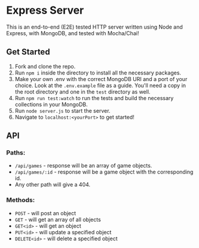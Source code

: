 Express Server
=====
This is an end-to-end (E2E) tested HTTP server written using Node and Express, with MongoDB, and tested with Mocha/Chai!

## Get Started
1. Fork and clone the repo.
1. Run `npm i` inside the directory to install all the necessary packages.
1. Make your own .env with the correct MongoDB URI and a port of your choice. Look at the `.env.example` file as a guide. You'll need a copy in the root directory and one in the `test` directory as well.
1. Run `npm run test:watch` to run the tests and build the necessary collections in your MongoDB.
1. Run `node server.js` to start the server.
1. Navigate to `localhost:<yourPort>` to get started!

## API
### Paths:
* `/api/games` - response will be an array of game objects.
* `/api/games/:id` - response will be a game object with the corresponding id.
* Any other path will give a 404.

### Methods:
* `POST` - will post an object
* `GET` - will get an array of all objects
* `GET<id>` - will get an object
* `PUT<id>` - will update a specified object
* `DELETE<id>` - will delete a specified object